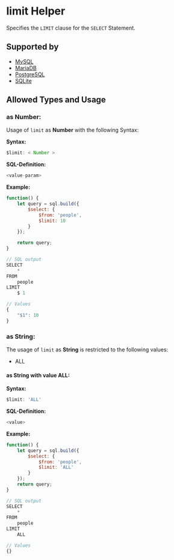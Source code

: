 # limit Helper
Specifies the `LIMIT` clause for the `SELECT` Statement.

## Supported by
- [MySQL](https://dev.mysql.com/doc/refman/5.5/en/select.html#idm140536593160960)
- [MariaDB](https://mariadb.com/kb/en/library/limit/)
- [PostgreSQL](https://www.postgresql.org/docs/9.5/static/sql-select.html#SQL-LIMIT)
- [SQLite](https://sqlite.org/lang_select.html#limitoffset)

## Allowed Types and Usage

### as Number:

Usage of `limit` as **Number** with the following Syntax:

**Syntax:**

```javascript
$limit: < Number >
```

**SQL-Definition:**
```javascript
<value-param>
```

**Example:**
```javascript
function() {
    let query = sql.build({
        $select: {
            $from: 'people',
            $limit: 10
        }
    });

    return query;
}

// SQL output
SELECT
    *
FROM
    people
LIMIT
    $ 1

// Values
{
    "$1": 10
}
```
### as String:

The usage of `limit` as **String** is restricted to the following values:
- ALL

#### as String with value **ALL**:
**Syntax:**

```javascript
$limit: 'ALL'
```

**SQL-Definition:**
```javascript
<value>
```

**Example:**
```javascript
function() {
    let query = sql.build({
        $select: {
            $from: 'people',
            $limit: 'ALL'
        }
    });
    return query;
}

// SQL output
SELECT
    *
FROM
    people
LIMIT
    ALL

// Values
{}
```
